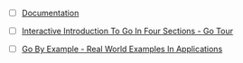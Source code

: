 - [ ] [Documentation](https://go.dev/doc/)

- [ ] [Interactive Introduction To Go In Four Sections - Go Tour](https://go.dev/tour/welcome/1)

- [ ] [Go By Example - Real World Examples In Applications](https://gobyexample.com/)
